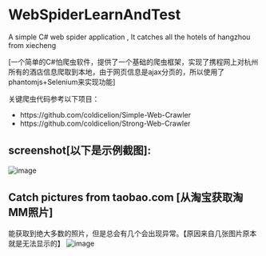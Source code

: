 # WebSpiderLearnAndTest
A simple C# web spider application , It catches all the hotels of hangzhou from xiecheng

[一个简单的C#怕爬虫软件，提供了一个基础的爬虫框架，实现了携程网上对杭州所有的酒店信息爬取到本地，由于网页信息是ajax分页的，所以使用了phantomjs+Selenium来实现功能]

关键爬虫代码参考以下项目：
<ul>
<li>https://github.com/coldicelion/Simple-Web-Crawler</li>
<li>https://github.com/coldicelion/Strong-Web-Crawler</li>
</ul>


## screenshot[以下是示例截图]:
![image](https://github.com/dathlin/WebSpiderLearnAndTest/raw/master/WebSpiderLearnAndTest/screenshots/hotel.png)

## Catch pictures from taobao.com [从淘宝获取淘MM照片]
能获取到绝大多数的照片，但是总会有几个会出现异常。【原因来自几张图片原本就是无法显示的】
![image](https://github.com/dathlin/WebSpiderLearnAndTest/raw/master/WebSpiderLearnAndTest/screenshots/alibaba.png)

